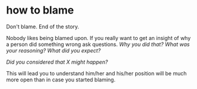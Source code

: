 
# how to blame

Don't blame. End of the story.

Nobody likes being blamed upon. If you really want to get an insight of why a person did something wrong ask questions.
_Why you did that? What was your reasoning? What did you expect?_

_Did you considered that X might happen?_

This will lead you to understand him/her and his/her position will be much more open than in case you started blaming.
